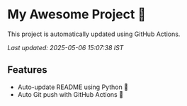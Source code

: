 # My Awesome Project 🚀

This project is automatically updated using GitHub Actions.

_Last updated: 2025-05-06 15:07:38 IST_

## Features
- Auto-update README using Python 🐍
- Auto Git push with GitHub Actions 🤖
